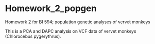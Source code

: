 # Homework_2_popgen
Homework 2 for BI 594; population genetic analyses of vervet monkeys

This is a PCA and DAPC analysis on VCF data of vervet monkeys (Chlorocebus pygerythrus). 
